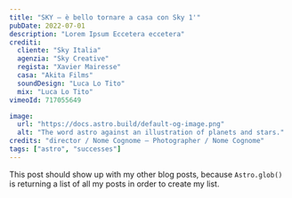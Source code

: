 ```yaml
---
title: "SKY – è bello tornare a casa con Sky 1'"
pubDate: 2022-07-01
description: "Lorem Ipsum Eccetera eccetera"
crediti:
  cliente: "Sky Italia"
  agenzia: "Sky Creative"
  regista: "Xavier Mairesse"
  casa: "Akita Films"
  soundDesign: "Luca Lo Tito"
  mix: "Luca Lo Tito"
vimeoId: 717055649

image:
  url: "https://docs.astro.build/default-og-image.png"
  alt: "The word astro against an illustration of planets and stars."
credits: "director / Nome Cognome – Photographer / Nome Cognome"
tags: ["astro", "successes"]
---
```


This post should show up with my other blog posts, because `Astro.glob()` is returning a list of all my posts in order to create my list.
